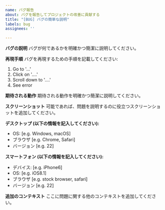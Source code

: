 ```yaml
---
name: バグ報告
about: バグを報告してプロジェクトの改善に貢献する
title: "[BUG] バグの簡単な説明"
labels: bug
assignees: ''

---
```


**バグの説明**
バグが何であるかを明確かつ簡潔に説明してください。

**再現手順**
バグを再現するための手順を記載してください:
1. Go to '...'
2. Click on '....'
3. Scroll down to '....'
4. See error

**期待される動作**
期待される動作を明確かつ簡潔に説明してください。

**スクリーンショット**
可能であれば、問題を説明するのに役立つスクリーンショットを追加してください。

**デスクトップ (以下の情報を記入してください):**
 - OS: [e.g. Windows, macOS]
 - ブラウザ [e.g. Chrome, Safari]
 - バージョン [e.g. 22]

**スマートフォン (以下の情報を記入してください):**
 - デバイス: [e.g. iPhone6]
 - OS: [e.g. iOS8.1]
 - ブラウザ [e.g. stock browser, safari]
 - バージョン [e.g. 22]

**追加のコンテキスト**
ここに問題に関する他のコンテキストを追加してください。